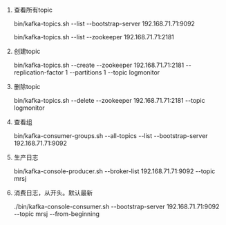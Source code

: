 ### 

1. 查看所有topic 

   bin/kafka-topics.sh --list --bootstrap-server 192.168.71.71:9092

   bin/kafka-topics.sh --list --zookeeper 192.168.71.71:2181

2. 创建topic

   bin/kafka-topics.sh --create --zookeeper 192.168.71.71:2181 --replication-factor 1 --partitions 1 --topic logmonitor

3. 删除topic

   bin/kafka-topics.sh --delete  --zookeeper 192.168.71.71:2181 --topic logmonitor	

4. 查看组

   bin/kafka-consumer-groups.sh --all-topics  --list --bootstrap-server 192.168.71.71:9092

5. 生产日志

   bin/kafka-console-producer.sh --broker-list 192.168.71.71:9092 --topic mrsj

6. 消费日志，从开头。默认最新

   ./bin/kafka-console-consumer.sh --bootstrap-server 192.168.71.71:9092 --topic mrsj --from-beginning​​
